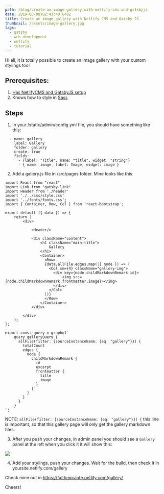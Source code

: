 ```yaml
---
path: /blog/create-an-image-gallery-with-netlify-cms-and-gatsbyjs
date: 2019-03-08T02:43:40.640Z
title: Create an image gallery with Netlify CMS and Gatsby JS
thumbnail: /assets/image-gallery.jpg
tags:
  - gatsby
  - web development
  - netlify
  - tutorial
---
```

Hi all, it is totally possible to create an image gallery with your custom stylings too!

## Prerequisites:

1. [Has NetlifyCMS and GatsbyJS setup](https://faithmorante.netlify.com/blog/how-to-create-free-cms-with-netlify-cms-and-gatsby)
2. Knows how to style in [Sass](https://sass-lang.com/)

## Steps

1. In your /static/admin/config.yml file, you should have something like this:


```
  - name: gallery
    label: Gallery
    folder: gallery
    create: true
    fields:
      - {label: "Title", name: "title", widget: "string"}
      - { name: image, label: Image, widget: image }
```

2. Add a gallery.js file in /src/pages folder. Mine looks like this:

```
import React from "react"
import Link from "gatsby-link"
import Header from './header'
import './../css/style.css'
import '../fonts/fonts.css';
import { Container, Row, Col } from 'react-bootstrap';

export default ({ data }) => {
    return (
        <div>

            <Header/>

            <div className="content">
                <h1 className="main-title">
                    Gallery
                </h1>
                <Container>
                  <Row>
                  {data.allFile.edges.map(({ node }) => (
                    <Col sm={4} className="gallery-img">
                      <div key={node.childMarkdownRemark.id}>
                          <img src={node.childMarkdownRemark.frontmatter.image}></img>
                      </div>
                    </Col>
                  ))}
                  </Row>
                </Container>
            </div>

        </div>
    );
};

export const query = graphql`
    query galleryQuery {
      allFile(filter: {sourceInstanceName: {eq: "gallery"}}) {
        totalCount
        edges {
          node {
            childMarkdownRemark {
              id
              excerpt
              frontmatter {
                title
                image
              }
            }
          }
        }
      }
    }
`;
```

NOTE: `allFile(filter: {sourceInstanceName: {eq: "gallery"}}) {` this line is important, so that this gallery page will only get the gallery markdown files.

3. After you push your changes, in admin panel you should see a `Gallery` panel at the left when you click it it will show this:

![](/assets/gallery.png)

4. Add your stylings, push your changes. Wait for the build, then check it in yoursite.netlify.com/gallery

Check mine out in https://faithmorante.netlify.com/gallery/

Cheers!
